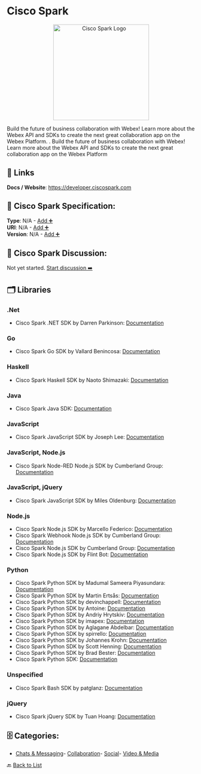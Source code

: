 # Cisco Spark
<p align="center">
    <img width="256" src="https://raw.githubusercontent.com/apis-list/apis-list/main/apis/cisco-spark/logo_256x256.png" alt="Cisco Spark Logo"/>
</p>
Build the future of business collaboration with Webex! Learn more about the Webex API and SDKs to create the next great collaboration app on the Webex Platform. . Build the future of business collaboration with Webex! Learn more about the Webex API and SDKs to create the next great collaboration app on the Webex Platform

##  🔗 Links
**Docs / Website**: https://developer.ciscospark.com

## 🧬 Cisco Spark Specification:
**Type**: N/A - [Add ➕](https://github.com/apis-list/apis-list/edit/main/apis.yaml#L3011)  
**URI**: N/A - [Add ➕](https://github.com/apis-list/apis-list/edit/main/apis.yaml#L3011)  
**Version**: N/A - [Add ➕](https://github.com/apis-list/apis-list/edit/main/apis.yaml#L3011)

## 💬 Cisco Spark Discussion:
Not yet started. [Start discussion ➡️](https://github.com/apis-list/apis-list/discussions/new)

## 🗂️ Libraries
### .Net
- Cisco Spark .NET SDK by Darren Parkinson: [Documentation](https://github.com/darrenparkinson/SparkDotNet)
### Go
- Cisco Spark Go SDK by Vallard Benincosa: [Documentation](https://github.com/vallard/spark)
### Haskell
- Cisco Spark Haskell SDK by Naoto Shimazaki: [Documentation](https://github.com/nshimaza/cisco-spark-api)
### Java
- Cisco Spark Java SDK: [Documentation](https://github.com/ciscospark/spark-java-sdk)
### JavaScript
- Cisco Spark JavaScript SDK by Joseph Lee: [Documentation](https://github.com/joelee/ciscospark)
### JavaScript, Node.js
- Cisco Spark Node-RED Node.js SDK by Cumberland Group: [Documentation](https://github.com/CumberlandGroup/node-red-contrib-spark)
### JavaScript, jQuery
- Cisco Spark JavaScript SDK by Miles Oldenburg: [Documentation](https://github.com/milesoldenburg/spark)
### Node.js
- Cisco Spark Node.js SDK by Marcello Federico: [Documentation](https://github.com/marchfederico/node-sparkclient)
- Cisco Spark Webhook Node.js SDK by Cumberland Group: [Documentation](https://github.com/CumberlandGroup/node-spark-webhook)
- Cisco Spark Node.js SDK by Cumberland Group: [Documentation](https://github.com/CumberlandGroup/node-spark)
- Cisco Spark Node.js SDK by Flint Bot: [Documentation](https://github.com/flint-bot/sparky)
### Python
- Cisco Spark Python SDK by Madumal Sameera Piyasundara: [Documentation](https://github.com/SamPiy93/Python-Bot-Integration)
- Cisco Spark Python SDK by Martin Ertsås: [Documentation](https://github.com/martiert/aiosparkapi)
- Cisco Spark Python SDK by devinchappell: [Documentation](https://github.com/devinchappell/pyspark)
- Cisco Spark Python SDK by Antoine: [Documentation](https://github.com/Bassintag551/spark-python-sdk)
- Cisco Spark Python SDK by Andriy Hrytskiv: [Documentation](https://github.com/andriyko/aiociscospark)
- Cisco Spark Python SDK by imapex: [Documentation](https://github.com/imapex/spark-python)
- Cisco Spark Python SDK by Aglagane Abdelbar: [Documentation](https://github.com/Abdellbar/sparkapi)
- Cisco Spark Python SDK by spirrello: [Documentation](https://github.com/spirrello/spark)
- Cisco Spark Python SDK by Johannes Krohn: [Documentation](https://github.com/jeokrohn/cisco_spark)
- Cisco Spark Python SDK by Scott Henning: [Documentation](https://github.com/shenning00/pyCiscoSparkAPI)
- Cisco Spark Python SDK by Brad Bester: [Documentation](https://github.com/brbester/pyCiscoSpark)
- Cisco Spark Python SDK: [Documentation](https://github.com/CiscoDevNet/ciscosparkapi)
### Unspecified
- Cisco Spark Bash SDK by patglanz: [Documentation](https://github.com/patglanz/Cisco-Spark-API-with-bash)
### jQuery
- Cisco Spark jQuery SDK by Tuan Hoang: [Documentation](https://github.com/tuanchoang/Cisco-Spark-API-Wrapper)


## 🗄️ Categories:
- [Chats & Messaging](https://github.com/apis-list/apis-list#chats--messaging-)- [Collaboration](https://github.com/apis-list/apis-list#collaboration-)- [Social](https://github.com/apis-list/apis-list#social-)- [Video & Media](https://github.com/apis-list/apis-list#video--media-)

🔙  [Back to List](https://github.com/apis-list/apis-list)
